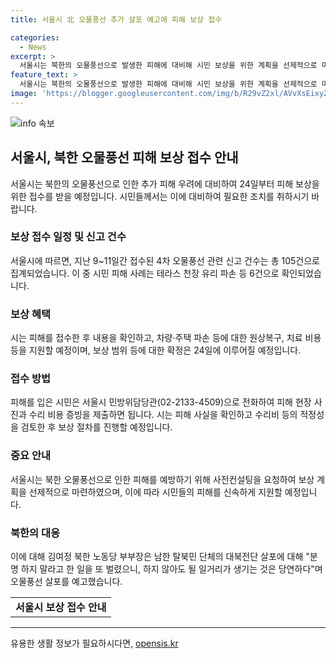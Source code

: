 ```yaml
---
title: 서울시 北 오물풍선 추가 살포 예고에 피해 보상 접수

categories:
  - News
excerpt: >
  서울시는 북한의 오물풍선으로 발생한 피해에 대비해 시민 보상을 위한 계획을 선제적으로 마련했다. 24일부터 피해 접수를 받을 예정이며, 차량이나 주택 파손 등에 대한 원상복구와 치료비 지원이 포함된다. 현재 법적 근거는 마련되지 않았지만, 행정안전부의 협조를 받아 피해 보상 계획을 선제적으로 마련한 것이다. 피해를 입은 시민은 서울시 민방위담당관으로 접수하면 된다. (150자)
feature_text: >
  서울시는 북한의 오물풍선으로 발생한 피해에 대비해 시민 보상을 위한 계획을 선제적으로 마련했다. 24일부터 피해 접수를 받을 예정이며, 차량이나 주택 파손 등에 대한 원상복구와 치료비 지원이 포함된다. 현재 법적 근거는 마련되지 않았지만, 행정안전부의 협조를 받아 피해 보상 계획을 선제적으로 마련한 것이다. 피해를 입은 시민은 서울시 민방위담당관으로 접수하면 된다. (150자)
image: 'https://blogger.googleusercontent.com/img/b/R29vZ2xl/AVvXsEixyZcFfHzMRdzZMjFBmAUKJYCLCGyLL1o632UiGVXcaFdKo_bkvkuCioo0uUKlGfBVcT3P84aROyZIXSBEx3Aw5nCQ3pTgDom1WDC4m8eifvWiAmWEEVb4x6G_l8C0QH225ldMjyaFvpxGEBGNO37VmDTDMHGhJPq73UglMfDca1-0aw/s1600/blogspot.png'
---
```


<p><img src="https://blogger.googleusercontent.com/img/b/R29vZ2xl/AVvXsEixyZcFfHzMRdzZMjFBmAUKJYCLCGyLL1o632UiGVXcaFdKo_bkvkuCioo0uUKlGfBVcT3P84aROyZIXSBEx3Aw5nCQ3pTgDom1WDC4m8eifvWiAmWEEVb4x6G_l8C0QH225ldMjyaFvpxGEBGNO37VmDTDMHGhJPq73UglMfDca1-0aw/s1600/blogspot.png" alt="info 속보" /></p>

<h2 data-ke-size="size26">서울시, 북한 오물풍선 피해 보상 접수 안내</h2>

<p data-ke-size="size16">서울시는 북한의 오물풍선으로 인한 추가 피해 우려에 대비하여 24일부터 피해 보상을 위한 접수를 받을 예정입니다. 시민들께서는 이에 대비하여 필요한 조치를 취하시기 바랍니다.</p>

<h3><b>보상 접수 일정 및 신고 건수</b></h3>

<p data-ke-size="size16">서울시에 따르면, 지난 9~11일간 접수된 4차 오물풍선 관련 신고 건수는 총 105건으로 집계되었습니다. 이 중 시민 피해 사례는 테라스 천장 유리 파손 등 6건으로 확인되었습니다.</p>

<h3><b>보상 혜택</b></h3>

<p data-ke-size="size16">시는 피해를 접수한 후 내용을 확인하고, 차량·주택 파손 등에 대한 원상복구, 치료 비용 등을 지원할 예정이며, 보상 범위 등에 대한 확정은 24일에 이루어질 예정입니다.</p>

<h3><b>접수 방법</b></h3>

<p data-ke-size="size16">피해를 입은 시민은 서울시 민방위담당관(02-2133-4509)으로 전화하여 피해 현장 사진과 수리 비용 증빙을 제출하면 됩니다. 시는 피해 사실을 확인하고 수리비 등의 적정성을 검토한 후 보상 절차를 진행할 예정입니다.</p>

<h3><b>중요 안내</b></h3>

<p data-ke-size="size16">서울시는 북한 오물풍선으로 인한 피해를 예방하기 위해 사전컨설팅을 요청하여 보상 계획을 선제적으로 마련하였으며, 이에 따라 시민들의 피해를 신속하게 지원할 예정입니다.</p>

<h3><b>북한의 대응</b></h3>

<p data-ke-size="size16">이에 대해 김여정 북한 노동당 부부장은 남한 탈북민 단체의 대북전단 살포에 대해 "분명 하지 말라고 한 일을 또 벌렸으니, 하지 않아도 될 일거리가 생기는 것은 당연하다"며 오물풍선 살포를 예고했습니다.</p>

<table>
    <tr>
        <td style="text-align: center; height: 17px;"><b>서울시 보상 접수 안내</b></td>
    </tr>
</table>

<p><hr></p>
유용한 생활 정보가 필요하시다면, <a href="https://opensis.kr" rel="dofollow">opensis.kr</a>


